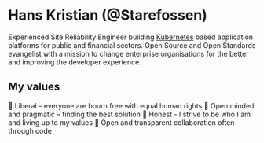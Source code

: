 # Hans Kristian (@Starefossen)

Experienced Site Reliability Engineer building [Kubernetes](https://github.com/kubernetes) based application platforms for public and financial sectors. Open Source and Open Standards evangelist with a mission to change enterprise organisations for the better and improving the developer experience.

## My values

💐 Liberal – everyone are bourn free with equal human rights
🌱 Open minded and pragmatic – finding the best solution
🙌 Honest - I strive to be who I am and living up to my values
💬 Open and transparent collaboration often through code

<!--
**Starefossen/starefossen** is a ✨ _special_ ✨ repository because its `README.md` (this file) appears on your GitHub profile.

Here are some ideas to get you started:

- 🔭 I’m currently working on ...
- 🌱 I’m currently learning ...
- 👯 I’m looking to collaborate on ...
- 🤔 I’m looking for help with ...
- 💬 Ask me about ...
- 📫 How to reach me: ...
- 😄 Pronouns: ...
- ⚡ Fun fact: ...
-->
